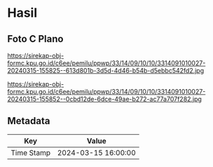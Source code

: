 # Hasil

## Foto C Plano

https://sirekap-obj-formc.kpu.go.id/c6ee/pemilu/ppwp/33/14/09/10/10/3314091010027-20240315-155825--613d801b-3d5d-4d46-b54b-d5ebbc542fd2.jpg

https://sirekap-obj-formc.kpu.go.id/c6ee/pemilu/ppwp/33/14/09/10/10/3314091010027-20240315-155852--0cbd12de-6dce-49ae-b272-ac77a707f282.jpg


## Metadata

| Key        | Value               |
| ---------- | ------------------- |
| Time Stamp | 2024-03-15 16:00:00 |



